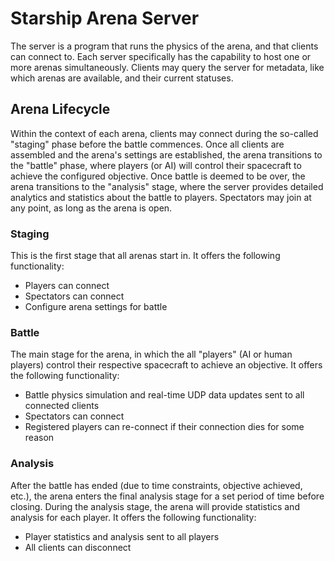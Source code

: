 # Starship Arena Server

The server is a program that runs the physics of the arena, and that clients can connect to. Each server specifically has the capability to host one or more arenas simultaneously. Clients may query the server for metadata, like which arenas are available, and their current statuses.

## Arena Lifecycle

Within the context of each arena, clients may connect during the so-called "staging" phase before the battle commences. Once all clients are assembled and the arena's settings are established, the arena transitions to the "battle" phase, where players (or AI) will control their spacecraft to achieve the configured objective. Once battle is deemed to be over, the arena transitions to the "analysis" stage, where the server provides detailed analytics and statistics about the battle to players. Spectators may join at any point, as long as the arena is open.

### Staging
This is the first stage that all arenas start in. It offers the following functionality:
- Players can connect
- Spectators can connect
- Configure arena settings for battle

### Battle
The main stage for the arena, in which the all "players" (AI or human players) control their respective spacecraft to achieve an objective. It offers the following functionality:
- Battle physics simulation and real-time UDP data updates sent to all connected clients
- Spectators can connect
- Registered players can re-connect if their connection dies for some reason

### Analysis
After the battle has ended (due to time constraints, objective achieved, etc.), the arena enters the final analysis stage for a set period of time before closing. During the analysis stage, the arena will provide statistics and analysis for each player. It offers the following functionality:
- Player statistics and analysis sent to all players
- All clients can disconnect
